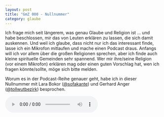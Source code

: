 ```yaml
---
layout: post
title: "GmZ 000 - Nullnummer"
category: glaube
---
```


Ich frage mich seit längerem, was genau Glaube und Religion ist … und habe beschlossen, mir das von Leuten erklären zu lassen, die sich damit auskennen.
Und weil ich glaube, dass nicht nur ich das interessant finde, lasse ich ein Mikrofon mitlaufen und mache einen Podcast draus.
Anfangs will ich vor allem über die großen Religionen sprechen, aber ich finde auch kleine spirituelle Gemeinden sehr spannend.
Wer mir ihre/seine Religion (vor einem Mikrofon) erklären mag oder einen guten Vorschlag hat, wen ich fragen könnte/sollte, möge sich bitte melden.

Worum es in der Podcast-Reihe genauer geht, habe ich in dieser Nullnummer mit Lara Bokor (<a href="https://twitter.com/sofakante">@sofakante</a>) und Gerhard Anger (<a href="https://twitter.com/tollwutbezirk">@tollwutbezirk</a>) besprochen.

<div class="center">
<audio controls>
  <source src="https://zweifeln.org/gmz/gmz_000.mp3" type="audio/mpeg">
Your browser does not support the audio element.
</audio>
</div>
